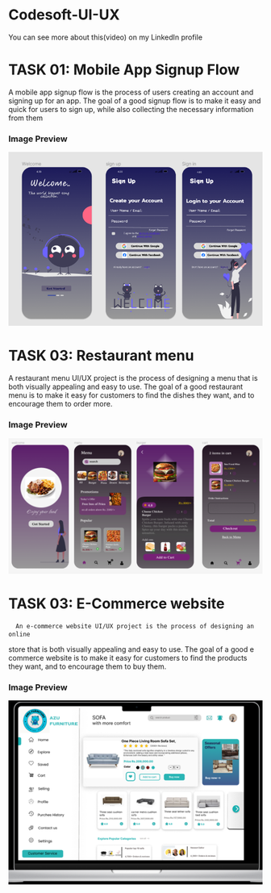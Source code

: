 # Codesoft-UI-UX
You can see more about this(video) on my LinkedIn profile
# TASK 01:  Mobile App Signup Flow

A mobile app signup flow is the process of users creating an account and signing up for an
 app. The goal of a good signup flow is to make it easy and quick for users to sign up, while
 also collecting the necessary information from them
### Image Preview
![Task 1 Image](./ss.png)

  # TASK 03:  Restaurant menu
   A restaurant menu UI/UX project is the process of designing a menu that is
 both visually appealing and easy to use. The goal of a good restaurant menu
 is to make it easy for customers to find the dishes they want, and to
 encourage them to order more.
### Image Preview
![Task 2 Image](./T2_ss.png)
 

 # TASK 03:  E-Commerce website
      An e-commerce website UI/UX project is the process of designing an online
 store that is both visually appealing and easy to use. The goal of a good e
commerce website is to make it easy for customers to find the products
 they want, and to encourage them to buy them.
 ### Image Preview
![Task 2 Image](./website1.png)
